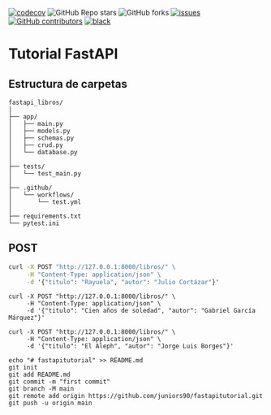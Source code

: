 [![codecov](https://codecov.io/gh/juniors90/fastapitutorial/graph/badge.svg?token=FYn0fBOBP9)](https://codecov.io/gh/juniors90/fastapitutorial)
![GitHub Repo stars](https://img.shields.io/github/stars/juniors90/fastapitutorial)
![GitHub forks](https://img.shields.io/github/forks/juniors90/fastapitutorial)
[![issues](https://img.shields.io/github/issues/juniors90/fastapitutorial?color=teal)](https://github.com/juniors90/fastapitutorial/issues)
[![GitHub contributors](https://img.shields.io/github/contributors/juniors90/fastapitutorial?color=green)](https://github.com/juniors90/fastapitutorial/graphs/contributors)
[![black](https://img.shields.io/badge/code%20style-black-000000.svg)](https://github.com/psf/black)

# Tutorial FastAPI

## Estructura de carpetas

```
fastapi_libros/
│
├── app/
│   ├── main.py
│   ├── models.py
│   ├── schemas.py
│   ├── crud.py
│   └── database.py
│
├── tests/
│   └── test_main.py
│
├── .github/
│   └── workflows/
│       └── test.yml
│
├── requirements.txt
└── pytest.ini
```

## POST

```cmd
curl -X POST "http://127.0.0.1:8000/libros/" \
     -H "Content-Type: application/json" \
     -d '{"titulo": "Rayuela", "autor": "Julio Cortázar"}'
```

```
curl -X POST "http://127.0.0.1:8000/libros/" \
     -H "Content-Type: application/json" \
     -d '{"titulo": "Cien años de soledad", "autor": "Gabriel García Márquez"}'
```

```
curl -X POST "http://127.0.0.1:8000/libros/" \
     -H "Content-Type: application/json" \
     -d '{"titulo": "El Aleph", "autor": "Jorge Luis Borges"}'
```

```
echo "# fastapitutorial" >> README.md
git init
git add README.md
git commit -m "first commit"
git branch -M main
git remote add origin https://github.com/juniors90/fastapitutorial.git
git push -u origin main
```